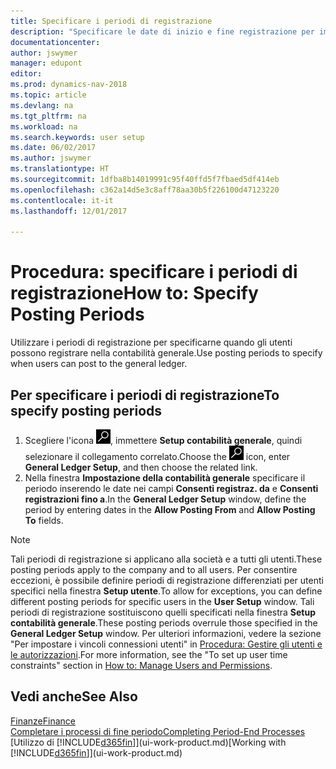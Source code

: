 ```yaml
---
title: Specificare i periodi di registrazione
description: "Specificare le date di inizio e fine registrazione per impostare quando gli utenti possono registrare nella contabilità generale."
documentationcenter: 
author: jswymer
manager: edupont
editor: 
ms.prod: dynamics-nav-2018
ms.topic: article
ms.devlang: na
ms.tgt_pltfrm: na
ms.workload: na
ms.search.keywords: user setup
ms.date: 06/02/2017
ms.author: jswymer
ms.translationtype: HT
ms.sourcegitcommit: 1dfba8b14019991c95f40ffd5f7fbaed5df414eb
ms.openlocfilehash: c362a14d5e3c8aff78aa30b5f226100d47123220
ms.contentlocale: it-it
ms.lasthandoff: 12/01/2017

---
```

# <a name="how-to-specify-posting-periods"></a><span data-ttu-id="5afd0-103">Procedura: specificare i periodi di registrazione</span><span class="sxs-lookup"><span data-stu-id="5afd0-103">How to: Specify Posting Periods</span></span>
<span data-ttu-id="5afd0-104">Utilizzare i periodi di registrazione per specificarne quando gli utenti possono registrare nella contabilità generale.</span><span class="sxs-lookup"><span data-stu-id="5afd0-104">Use posting periods to specify when users can post to the general ledger.</span></span>  

## <a name="to-specify-posting-periods"></a><span data-ttu-id="5afd0-105">Per specificare i periodi di registrazione</span><span class="sxs-lookup"><span data-stu-id="5afd0-105">To specify posting periods</span></span>
1. <span data-ttu-id="5afd0-106">Scegliere l'icona ![Cerca pagina o report](media/ui-search/search_small.png "Cerca pagina o report"), immettere **Setup contabilità generale**, quindi selezionare il collegamento correlato.</span><span class="sxs-lookup"><span data-stu-id="5afd0-106">Choose the ![Search for Page or Report](media/ui-search/search_small.png "Search for Page or Report icon") icon, enter **General Ledger Setup**, and then choose the related link.</span></span>  
2. <span data-ttu-id="5afd0-107">Nella finestra **Impostazione della contabilità generale** specificare il periodo inserendo le date nei campi **Consenti registraz. da** e **Consenti registrazioni fino a**.</span><span class="sxs-lookup"><span data-stu-id="5afd0-107">In the **General Ledger Setup** window, define the period by entering dates in the **Allow Posting From** and **Allow Posting To** fields.</span></span>  

> [!NOTE]  
>   <span data-ttu-id="5afd0-108">Tali periodi di registrazione si applicano alla società e a tutti gli utenti.</span><span class="sxs-lookup"><span data-stu-id="5afd0-108">These posting periods apply to the company and to all users.</span></span> <span data-ttu-id="5afd0-109">Per consentire eccezioni, è possibile definire periodi di registrazione differenziati per utenti specifici nella finestra **Setup utente**.</span><span class="sxs-lookup"><span data-stu-id="5afd0-109">To allow for exceptions, you can define different posting periods for specific users in the **User Setup** window.</span></span> <span data-ttu-id="5afd0-110">Tali periodi di registrazione sostituiscono quelli specificati nella finestra **Setup contabilità generale**.</span><span class="sxs-lookup"><span data-stu-id="5afd0-110">These posting periods overrule those specified in the **General Ledger Setup** window.</span></span> <span data-ttu-id="5afd0-111">Per ulteriori informazioni, vedere la sezione "Per impostare i vincoli connessioni utenti" in [Procedura: Gestire gli utenti e le autorizzazioni](ui-how-users-permissions.md).</span><span class="sxs-lookup"><span data-stu-id="5afd0-111">For more information, see the "To set up user time constraints" section in [How to: Manage Users and Permissions](ui-how-users-permissions.md).</span></span>

## <a name="see-also"></a><span data-ttu-id="5afd0-112">Vedi anche</span><span class="sxs-lookup"><span data-stu-id="5afd0-112">See Also</span></span>
[<span data-ttu-id="5afd0-113">Finanze</span><span class="sxs-lookup"><span data-stu-id="5afd0-113">Finance</span></span>](finance.md)  
[<span data-ttu-id="5afd0-114">Completare i processi di fine periodo</span><span class="sxs-lookup"><span data-stu-id="5afd0-114">Completing Period-End Processes</span></span>](year-how-complete-period-end-processes.md)  
<span data-ttu-id="5afd0-115">[Utilizzo di [!INCLUDE[d365fin](includes/d365fin_md.md)]](ui-work-product.md)</span><span class="sxs-lookup"><span data-stu-id="5afd0-115">[Working with [!INCLUDE[d365fin](includes/d365fin_md.md)]](ui-work-product.md)</span></span>

